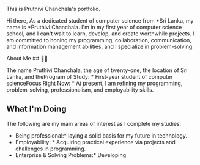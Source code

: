 This is Pruthivi Chanchala's portfolio.

Hi there, As a dedicated student of computer science from *Sri Lanka, my name is *Pruthivi Chanchala. I'm in my first year of computer science school, and I can't wait to learn, develop, and create worthwhile projects. I am committed to honing my programming, collaboration, communication, and information management abilities, and I specialize in problem-solving.

About Me ## 👨‍💻

The name Pruthivi Chanchala, the age of twenty-one, the location of Sri Lanka, and theProgram of Study: * First-year student of computer scienceFocus Right Now: * At present, I am refining my programming, problem-solving, professionalism, and employability skills. 

## What I'm Doing

The following are my main areas of interest as I complete my studies:

* Being professional:* laying a solid basis for my future in technology.
* Employability: * Acquiring practical experience via projects and challenges in programming.
* Enterprise & Solving Problems:* Developing


